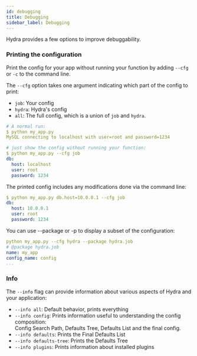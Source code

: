 ```yaml
---
id: debugging
title: Debugging
sidebar_label: Debugging
---
```

Hydra provides a few options to improve debuggability.

### Printing the configuration
Print the config for your app without running your function by adding `--cfg` or `-c` to the command line.

The `--cfg` option takes one argument indicating which part of the config to print:
* `job`: Your config
* `hydra`: Hydra's config
* `all`: The full config, which is a union of `job` and `hydra`.

```yaml
# A normal run:
$ python my_app.py
MySQL connecting to localhost with user=root and password=1234

# just show the config without running your function:
$ python my_app.py --cfg job
db:
  host: localhost
  user: root
  password: 1234
```
The printed config includes any modifications done via the command line:
```yaml {3}
$ python my_app.py db.host=10.0.0.1 --cfg job
db:
  host: 10.0.0.1
  user: root
  password: 1234
```

You can use --package or -p to display a subset of the configuration:
```yaml
python my_app.py --cfg hydra --package hydra.job
# @package hydra.job
name: my_app
config_name: config
...
```

### Info
The `--info` flag can provide information about various aspects of Hydra and your application:
 - `--info all`: Default behavior, prints everything
 - `--info config`: Prints information useful to understanding the config composition:  
   Config Search Path, Defaults Tree, Defaults List and the final config.
 - `--info defaults`: Prints the Final Defaults List
 - `--info defaults-tree`: Prints the Defaults Tree
 - `--info plugins`: Prints information about installed plugins
